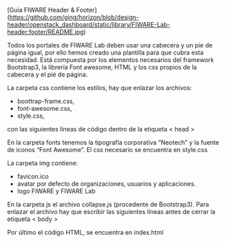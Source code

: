 [Guía FIWARE Header & Footer] (https://github.com/ging/horizon/blob/design-header/openstack_dashboard/static/library/FIWARE-Lab-header:footer/README.jpg)

Todos los portales de FIWARE Lab deben usar una cabecera y un pie de página igual, por ello hemos creado una plantilla para que cubra esta necesidad. Está compuesta por los elementos necesarios del framework Bootstrap3, la librería Font awesome, HTML y los css propios de la cabecera y el pié de página.



La carpeta css contiene los estilos, hay que enlazar los archivos: 
  - boottrap-frame.css, 
  - font-awesome.css,  
  - style.css,

con las siguientes líneas de código dentro de la etiqueta < head >

  <link href="css/bootstrap-frame.css" rel="stylesheet" media="screen">
  <link href="css/style.css" rel="stylesheet" media="screen">
  <link href="css/font-awesome.css" rel="stylesheet" media="screen">



En la carpeta fonts tenemos la tipografía corporativa “Neotech” y la fuente de iconos “Font Awesome”. El css necesario se encuentra en style.css



La carpeta img contiene: 
  - favicon.ico
  - avatar por defecto de organizaciones, usuarios y aplicaciones.
  - logo FIWARE y FIWARE Lab



En la carpeta js el archivo collapse.js (procedente de Bootstrap3). Para enlazar el archivo hay que escribir las siguientes líneas antes de cerrar la etiqueta < body >

  <script src="http://code.jquery.com/jquery.js"></script>
  <script src="js/collapse.js"></script>


Por último el código HTML, se encuentra en index.html 
